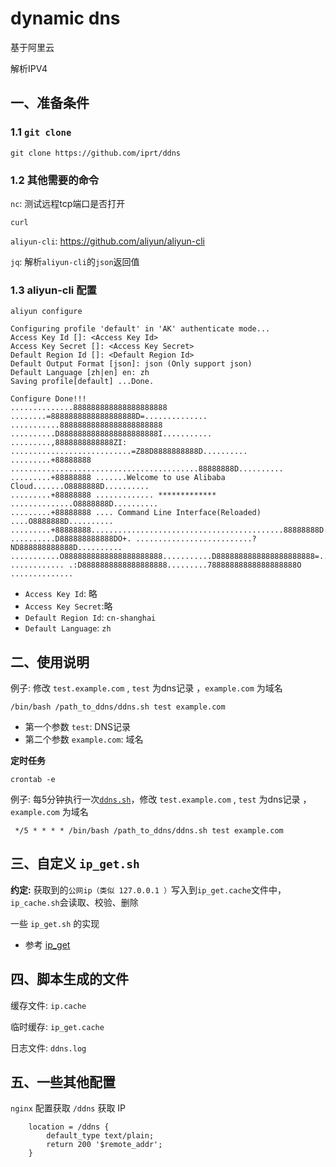 # dynamic dns

基于阿里云

解析IPV4

## 一、准备条件

### 1.1 `git clone`

```shell
git clone https://github.com/iprt/ddns
```

### 1.2 其他需要的命令

`nc`: 测试远程tcp端口是否打开

`curl`

`aliyun-cli`: https://github.com/aliyun/aliyun-cli

`jq`: 解析`aliyun-cli`的`json`返回值

### 1.3 aliyun-cli 配置

```shell
aliyun configure 
```

```text
Configuring profile 'default' in 'AK' authenticate mode...
Access Key Id []: <Access Key Id>
Access Key Secret []: <Access Key Secret>
Default Region Id []: <Default Region Id>
Default Output Format [json]: json (Only support json)
Default Language [zh|en] en: zh
Saving profile[default] ...Done.

Configure Done!!!
..............888888888888888888888 ........=8888888888888888888D=..............
...........88888888888888888888888 ..........D8888888888888888888888I...........
.........,8888888888888ZI: ...........................=Z88D8888888888D..........
.........+88888888 ..........................................88888888D..........
.........+88888888 .......Welcome to use Alibaba Cloud.......O8888888D..........
.........+88888888 ............. ************* ..............O8888888D..........
.........+88888888 .... Command Line Interface(Reloaded) ....O8888888D..........
.........+88888888...........................................88888888D..........
..........D888888888888DO+. ..........................?ND888888888888D..........
...........O8888888888888888888888...........D8888888888888888888888=...........
............ .:D8888888888888888888.........78888888888888888888O ..............
```

- `Access Key Id`: 略
- `Access Key Secret`:略
- `Default Region Id`: `cn-shanghai`
- `Default Language`: `zh`

## 二、使用说明

例子: 修改 `test.example.com` , `test` 为dns记录 ，`example.com` 为域名

```shell
/bin/bash /path_to_ddns/ddns.sh test example.com 
```

- 第一个参数 `test`: DNS记录
- 第二个参数 `example.com`: 域名

**定时任务**

```shell
crontab -e
```

例子: 每5分钟执行一次[`ddns.sh`](ddns.sh)，修改 `test.example.com` , `test` 为dns记录 ，`example.com` 为域名

```text
 */5 * * * * /bin/bash /path_to_ddns/ddns.sh test example.com 
```

## 三、自定义 `ip_get.sh`

**约定:** 获取到的`公网ip（类似 127.0.0.1 ）`写入到`ip_get.cache`文件中，`ip_cache.sh`会读取、校验、删除

一些 `ip_get.sh` 的实现

- 参考 [ip_get](ip_get)

## 四、脚本生成的文件

缓存文件: `ip.cache`

临时缓存: `ip_get.cache`

日志文件: `ddns.log`

## 五、一些其他配置

`nginx` 配置获取 `/ddns` 获取 IP

```nginx configuration
    location = /ddns {
        default_type text/plain;
        return 200 '$remote_addr';
    }
```

